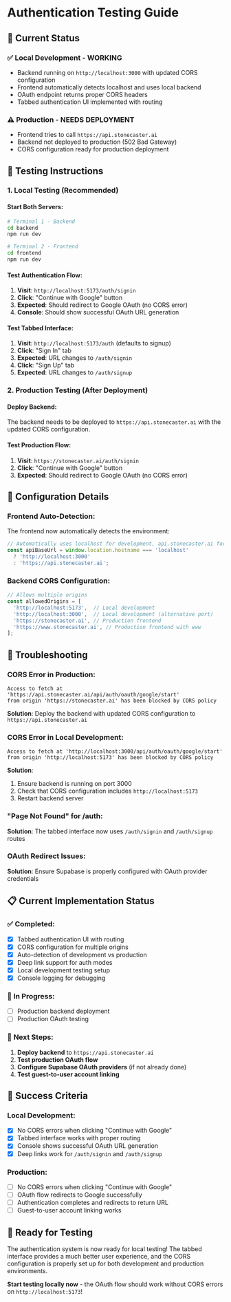 # Authentication Testing Guide

## 🎯 Current Status

### ✅ **Local Development - WORKING**
- Backend running on `http://localhost:3000` with updated CORS configuration
- Frontend automatically detects localhost and uses local backend
- OAuth endpoint returns proper CORS headers
- Tabbed authentication UI implemented with routing

### ⚠️ **Production - NEEDS DEPLOYMENT**
- Frontend tries to call `https://api.stonecaster.ai`
- Backend not deployed to production (502 Bad Gateway)
- CORS configuration ready for production deployment

## 🧪 **Testing Instructions**

### **1. Local Testing (Recommended)**

#### **Start Both Servers:**
```bash
# Terminal 1 - Backend
cd backend
npm run dev

# Terminal 2 - Frontend  
cd frontend
npm run dev
```

#### **Test Authentication Flow:**
1. **Visit**: `http://localhost:5173/auth/signin`
2. **Click**: "Continue with Google" button
3. **Expected**: Should redirect to Google OAuth (no CORS error)
4. **Console**: Should show successful OAuth URL generation

#### **Test Tabbed Interface:**
1. **Visit**: `http://localhost:5173/auth` (defaults to signup)
2. **Click**: "Sign In" tab
3. **Expected**: URL changes to `/auth/signin`
4. **Click**: "Sign Up" tab  
5. **Expected**: URL changes to `/auth/signup`

### **2. Production Testing (After Deployment)**

#### **Deploy Backend:**
The backend needs to be deployed to `https://api.stonecaster.ai` with the updated CORS configuration.

#### **Test Production Flow:**
1. **Visit**: `https://stonecaster.ai/auth/signin`
2. **Click**: "Continue with Google" button
3. **Expected**: Should redirect to Google OAuth (no CORS error)

## 🔧 **Configuration Details**

### **Frontend Auto-Detection:**
The frontend now automatically detects the environment:

```typescript
// Automatically uses localhost for development, api.stonecaster.ai for production
const apiBaseUrl = window.location.hostname === 'localhost' 
  ? 'http://localhost:3000' 
  : 'https://api.stonecaster.ai';
```

### **Backend CORS Configuration:**
```typescript
// Allows multiple origins
const allowedOrigins = [
  'http://localhost:5173',  // Local development
  'http://localhost:3000',  // Local development (alternative port)
  'https://stonecaster.ai', // Production frontend
  'https://www.stonecaster.ai', // Production frontend with www
];
```

## 🐛 **Troubleshooting**

### **CORS Error in Production:**
```
Access to fetch at 'https://api.stonecaster.ai/api/auth/oauth/google/start' 
from origin 'https://stonecaster.ai' has been blocked by CORS policy
```

**Solution**: Deploy the backend with updated CORS configuration to `https://api.stonecaster.ai`

### **CORS Error in Local Development:**
```
Access to fetch at 'http://localhost:3000/api/auth/oauth/google/start' 
from origin 'http://localhost:5173' has been blocked by CORS policy
```

**Solution**: 
1. Ensure backend is running on port 3000
2. Check that CORS configuration includes `http://localhost:5173`
3. Restart backend server

### **"Page Not Found" for /auth:**
**Solution**: The tabbed interface now uses `/auth/signin` and `/auth/signup` routes

### **OAuth Redirect Issues:**
**Solution**: Ensure Supabase is properly configured with OAuth provider credentials

## 📋 **Current Implementation Status**

### ✅ **Completed:**
- [x] Tabbed authentication UI with routing
- [x] CORS configuration for multiple origins
- [x] Auto-detection of development vs production
- [x] Deep link support for auth modes
- [x] Local development testing setup
- [x] Console logging for debugging

### 🔄 **In Progress:**
- [ ] Production backend deployment
- [ ] Production OAuth testing

### 📝 **Next Steps:**
1. **Deploy backend** to `https://api.stonecaster.ai`
2. **Test production OAuth flow**
3. **Configure Supabase OAuth providers** (if not already done)
4. **Test guest-to-user account linking**

## 🎉 **Success Criteria**

### **Local Development:**
- [x] No CORS errors when clicking "Continue with Google"
- [x] Tabbed interface works with proper routing
- [x] Console shows successful OAuth URL generation
- [x] Deep links work for `/auth/signin` and `/auth/signup`

### **Production:**
- [ ] No CORS errors when clicking "Continue with Google"
- [ ] OAuth flow redirects to Google successfully
- [ ] Authentication completes and redirects to return URL
- [ ] Guest-to-user account linking works

## 🚀 **Ready for Testing**

The authentication system is now ready for local testing! The tabbed interface provides a much better user experience, and the CORS configuration is properly set up for both development and production environments.

**Start testing locally now** - the OAuth flow should work without CORS errors on `http://localhost:5173`!
